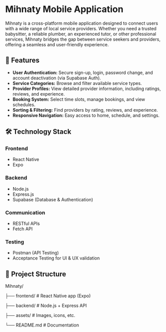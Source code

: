 # Mihnaty Mobile Application

Mihnaty is a cross-platform mobile application designed to connect users with a wide range of local service providers. Whether you need a trusted babysitter, a reliable plumber, an experienced tutor, or other professional services, Mihnaty bridges the gap between service seekers and providers, offering a seamless and user-friendly experience.

## 🚀 Features
- **User Authentication:** Secure sign-up, login, password change, and account deactivation (via Supabase Auth).
- **Service Categories:** Browse and filter available service types.
- **Provider Profiles:** View detailed provider information, including ratings, reviews, and experience.
- **Booking System:** Select time slots, manage bookings, and view schedules.
- **Sorting & Filtering:** Find providers by rating, reviews, and experience.
- **Responsive Navigation:** Easy access to home, schedule, and settings.

## 🛠️ Technology Stack
### **Frontend**
- React Native
- Expo

### **Backend**
- Node.js
- Express.js
- Supabase (Database & Authentication)

### **Communication**
- RESTful APIs
- Fetch API

### **Testing**
- Postman (API Testing)
- Acceptance Testing for UI & UX validation

## 📂 Project Structure
Mihnaty/

├── frontend/ # React Native app (Expo)

├── backend/ # Node.js + Express API

├── assets/ # Images, icons, etc.

└── README.md # Documentation
